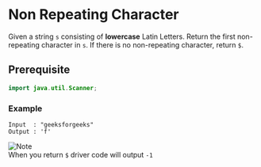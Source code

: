 # Non Repeating Character
Given a string `s` consisting of **lowercase** Latin Letters. Return the first non-repeating character in `s`. If there is no non-repeating character, return `$`.
## Prerequisite
```java
import java.util.Scanner;
```
### Example
```
Input  : "geeksforgeeks"
Output : 'f'
```
![Note](https://img.shields.io/badge/Note-red) <br>
When you return `$` driver code will output `-1`
